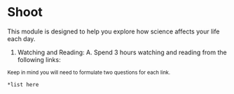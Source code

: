 Shoot
=====

This module is designed to help you explore how science affects your life each
day.

1.  Watching and Reading:
  A.  Spend 3 hours watching and reading from the following links:

<sub>Keep in mind you will need to formulate two questions for each
link.</sub>

    *list here

